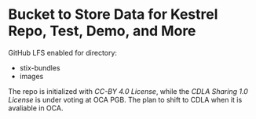 # Bucket to Store Data for Kestrel Repo, Test, Demo, and More

GitHub LFS enabled for directory:
- stix-bundles
- images

The repo is initialized with _CC-BY 4.0 License_, while the _CDLA Sharing 1.0 License_ is under voting at OCA PGB. The plan to shift to CDLA when it is avaliable in OCA.
